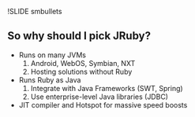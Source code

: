 !SLIDE smbullets

## So why should I pick JRuby? ##

* Runs on many JVMs
	1. Android, WebOS, Symbian, NXT
	3. Hosting solutions without Ruby
* Runs Ruby as Java
	1. Integrate with Java Frameworks (SWT, Spring)
	2. Use enterprise-level Java libraries (JDBC)	
* JIT compiler and Hotspot for massive speed boosts
